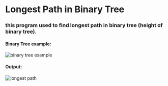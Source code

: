 # Longest Path in Binary Tree

### this program used to find longest path in binary tree (height of binary tree).

#### Binary Tree example:
![binary tree example](https://user-images.githubusercontent.com/26473614/48214099-e660e500-e387-11e8-862e-d8e237986261.PNG)

#### Output:
![longest path](https://user-images.githubusercontent.com/26473614/48214100-e660e500-e387-11e8-88fb-b4dbf9facf2d.PNG)
